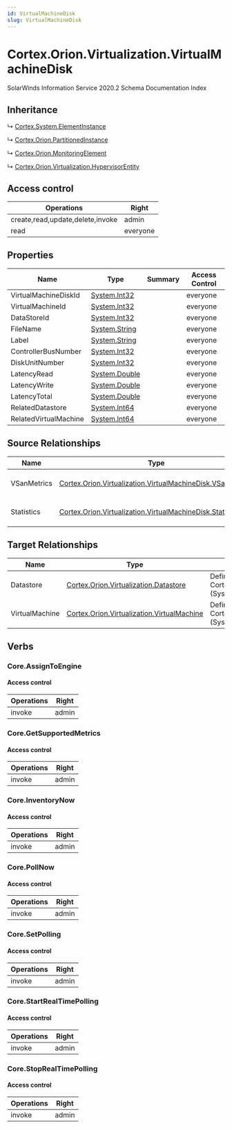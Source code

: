 ```yaml
---
id: VirtualMachineDisk
slug: VirtualMachineDisk
---
```


# Cortex.Orion.Virtualization.VirtualMachineDisk

SolarWinds Information Service 2020.2 Schema Documentation Index

## Inheritance

↳ [Cortex.System.ElementInstance](./../Cortex.System/ElementInstance)

↳ [Cortex.Orion.PartitionedInstance](./../Cortex.Orion/PartitionedInstance)

↳ [Cortex.Orion.MonitoringElement](./../Cortex.Orion/MonitoringElement)

↳ [Cortex.Orion.Virtualization.HypervisorEntity](./../Cortex.Orion.Virtualization/HypervisorEntity)

## Access control

| Operations | Right |
| ------ | ------ |
| create,read,update,delete,invoke | admin |
| read | everyone |

## Properties

| Name | Type | Summary | Access Control |
| ------ | ------ | ------ | ------ |
| VirtualMachineDiskId | [System.Int32](https://docs.microsoft.com/en-us/dotnet/api/system.int32) |  | everyone |
| VirtualMachineId | [System.Int32](https://docs.microsoft.com/en-us/dotnet/api/system.int32) |  | everyone |
| DataStoreId | [System.Int32](https://docs.microsoft.com/en-us/dotnet/api/system.int32) |  | everyone |
| FileName | [System.String](https://docs.microsoft.com/en-us/dotnet/api/system.string) |  | everyone |
| Label | [System.String](https://docs.microsoft.com/en-us/dotnet/api/system.string) |  | everyone |
| ControllerBusNumber | [System.Int32](https://docs.microsoft.com/en-us/dotnet/api/system.int32) |  | everyone |
| DiskUnitNumber | [System.Int32](https://docs.microsoft.com/en-us/dotnet/api/system.int32) |  | everyone |
| LatencyRead | [System.Double](https://docs.microsoft.com/en-us/dotnet/api/system.double) |  | everyone |
| LatencyWrite | [System.Double](https://docs.microsoft.com/en-us/dotnet/api/system.double) |  | everyone |
| LatencyTotal | [System.Double](https://docs.microsoft.com/en-us/dotnet/api/system.double) |  | everyone |
| RelatedDatastore | [System.Int64](https://docs.microsoft.com/en-us/dotnet/api/system.int64) |  | everyone |
| RelatedVirtualMachine | [System.Int64](https://docs.microsoft.com/en-us/dotnet/api/system.int64) |  | everyone |

## Source Relationships

| Name | Type | Notes |
| ------ | ------ | ------ |
| VSanMetrics | [Cortex.Orion.Virtualization.VirtualMachineDisk.VSanMetrics](./../Cortex.Orion.Virtualization.VirtualMachineDisk/VSanMetrics) | Defined by relationship Cortex.Orion.Virtualization.VirtualMachineDiskToVSanMetrics (System.Hosting) |
| Statistics | [Cortex.Orion.Virtualization.VirtualMachineDisk.Statistics](./../Cortex.Orion.Virtualization.VirtualMachineDisk/Statistics) | Defined by relationship Cortex.Orion.Virtualization.VirtualMachineDiskToStatistics (System.Hosting) |

## Target Relationships

| Name | Type | Notes |
| ------ | ------ | ------ |
| Datastore | [Cortex.Orion.Virtualization.Datastore](./../Cortex.Orion.Virtualization/Datastore) | Defined by relationship Cortex.Orion.Virtualization.DatastoreToVirtualMachineDisks (System.Reference) |
| VirtualMachine | [Cortex.Orion.Virtualization.VirtualMachine](./../Cortex.Orion.Virtualization/VirtualMachine) | Defined by relationship Cortex.Orion.Virtualization.VirtualMachineToVirtualMachineDisks (System.Reference) |

## Verbs

### Core.AssignToEngine

#### Access control

| Operations | Right |
| ------ | ------ |
| invoke | admin |

### Core.GetSupportedMetrics

#### Access control

| Operations | Right |
| ------ | ------ |
| invoke | admin |

### Core.InventoryNow

#### Access control

| Operations | Right |
| ------ | ------ |
| invoke | admin |

### Core.PollNow

#### Access control

| Operations | Right |
| ------ | ------ |
| invoke | admin |

### Core.SetPolling

#### Access control

| Operations | Right |
| ------ | ------ |
| invoke | admin |

### Core.StartRealTimePolling

#### Access control

| Operations | Right |
| ------ | ------ |
| invoke | admin |

### Core.StopRealTimePolling

#### Access control

| Operations | Right |
| ------ | ------ |
| invoke | admin |

